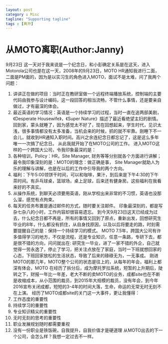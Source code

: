 ```yaml
---
layout: post
category : Misc
tagline: "Supporting tagline"
tags : [离开]
---
```


#   从MOTO离职(Author:Janny)
9月23日
这一天对于我来说是一个纪念日，和小彭确定关系是在这天，进入Motorola公司也是在这一天，2008年的9月23日，MOTO HR通知我进行二面，二面是PM面的，因为是以实习生的角色进入MOTO，面试不是太难，问了我两个问题：
1.	讲讲正在做的项目：当时正在教研室做一个远程终端播放系统，控制端的主要代码由我参与设计编码，这一段回答的相当流畅，不管什么事情，还是要亲自做过，才有最深的体会。
2.	最近英语的学习情况：英语是一个持续学习的过程，当时一直在追两部美剧，《Desperate Housewife》，《Super Nature》描述了最近看绝望主妇的剧情。
回到家，蒙头就睡了，因为感觉太不好了，现在回想起来，学生时代，见识太浅，很多事情都没有太多准备，当机会来的时候，抓的就不牢靠。刚睡下不一会儿，就收到HR通知入职时间。高兴之余连纪念日都忘记了，这是这么多年唯一一次搞了纪念日。
从此我就开始了在MOTO公司的工作。
进入MOTO这样的一个跨国大公司，令我印象最深的是：
1.	各种培训，Policy：HR，Site Manager, 财务等等分别就各个方面进行讲解；最令我印象深刻的是：MOTO的理念：做正确是事， Site Manager就助人为乐的理解与讲解，也是在以后的工作中引导我的两个方向。
2.	福利：下午5:00领饼干时间，可以和咖啡，果汁，到后来是下午4:30的下午茶时间。有乒乓球桌，篮球场，桌上足球，后来还有健身房。这些福利在我看来好的不真实。
3.	从操作系统，到聊天必须要用英语，刚从学校出来非常的不习惯，英语也没那么溜，感觉有点拘束。
4.	每天的任务布置是通过邮件的方式，随时要关注邮件。
印象最深刻的，都是写杂七杂八的小时，工作内容却很容易遗忘。
到今天9月23日这天已经成为过去，什么纪念日都不再是，所有的事情又回到了原点，重新出发，回想研究生毕业的8年，什么都没有抓住，从自身找原因，以及以后将要走的路，时刻需要提醒自己的是：保持一个持续学习的模式。
MOTO 7.5年，跨国大公司有许多值得学习的地方，不仅是流程，还是专业知识，任意一条路，专研下去，都是很不错的方向，问问就出在: 研究生一毕业，进了一家不错的外企，自己就觉得一劳永逸了，停止了学习，把关注点放在了家庭，当时一下班就想回家的心态，下班回家放松的生活状态，导致了后来的碌碌无为，一无事成。
刚进MOTO的那几年，MOTO整个公司的状态是往上的，从每年的年会，福利上都深有体会，MOTO 在经历了拆分后，成为摩托罗拉系统，短暂的上升期后，陡转之下，财报一年比一年差，老大不断的卖MOTO的业务，成都site也在不断是收缩成本，从小范围的裁员，到2015年大规模的裁员，没有年会，到今年2016宣布关闭成都，短短的3-4年的时间大落，生命，命运的无常无时无刻不在上演。
经历了MOTO成都site的关门这一大事件，更让我懂得：
1.	工作态度的重要性
2.	持续学习的重要性
3.	专业知识精尖的重要性
4.	无时无刻的思考的重要性
5.	职业发展规划随时都需要重视
6.	没有一份职业是铁饭碗，自我提升，自我价值才是硬道理
从MOTO出去的下一个公司，会怎么样？我想一定过去不一样。


